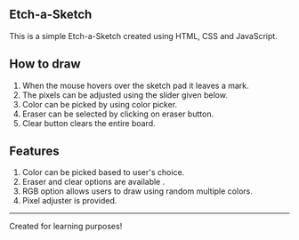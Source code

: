 ## Etch-a-Sketch

This is a simple Etch-a-Sketch created using HTML, CSS and JavaScript.

## How to draw
1. When the mouse hovers over the sketch pad it leaves a mark. 
2. The pixels can be adjusted using the slider given below.
3. Color can be picked by using color picker.
4. Eraser can be selected by clicking on eraser button.
5. Clear button clears the entire board.

## Features

1. Color can be picked based to user's choice.
2. Eraser and clear options are available .
3. RGB option allows users to draw using random multiple colors.
4. Pixel adjuster is provided.

---

Created for learning purposes!